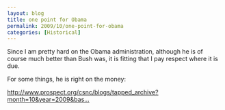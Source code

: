 ```yaml
---
layout: blog
title: one point for Obama
permalink: 2009/10/one-point-for-obama
categories: [Historical]
---
```


<p>Since I am pretty hard on the Obama administration, although he is of course much better than Bush was, it is fitting that I pay respect where it is due.</p>
<p>For some things, he is right on the money:</p>
<p><a href="http://www.prospect.org/csnc/blogs/tapped_archive?month=10&amp;year=2009&amp;base_name=change_we_can_taste_and_smell" title="http://www.prospect.org/csnc/blogs/tapped_archive?month=10&amp;year=2009&amp;base_name=change_we_can_taste_and_smell">http://www.prospect.org/csnc/blogs/tapped_archive?month=10&amp;year=2009&amp;bas...</a></p>
